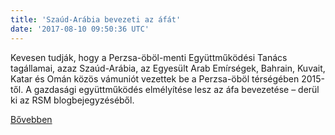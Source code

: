 ```yaml
---
title: 'Szaúd-Arábia bevezeti az áfát'
date: '2017-08-10 09:50:36 UTC'
---
```


Kevesen tudják, hogy a Perzsa-öböl-menti Együttműködési Tanács tagállamai, azaz Szaúd-Arábia, az Egyesült Arab Emírségek, Bahrain, Kuvait, Katar és Omán közös vámuniót vezettek be a Perzsa-öböl térségében 2015-től. A gazdasági együttműködés elmélyítése lesz az áfa bevezetése – derül ki az RSM blogbejegyzéséből.


[Bővebben](http://ift.tt/2vREN2Z)
